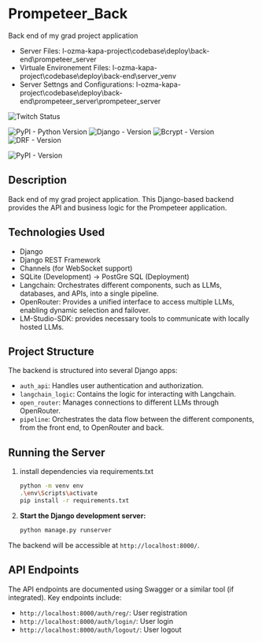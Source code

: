 # Prompeteer_Back

Back end of my grad project application

* Server Files: l-ozma-kapa-project\codebase\deploy\back-end\prompeteer_server
* Virtuale Environement Files: l-ozma-kapa-project\codebase\deploy\back-end\server_venv
* Server Settngs and Configurations: l-ozma-kapa-project\codebase\deploy\back-end\prompeteer_server\prompeteer_server

<!--
![GitHub Created At](https://img.shields.io/github/created-at/arousi/Prompeteer_Back)
![GitHub repo size](https://img.shields.io/github/repo-size/arousi/Prompeteer_Back)
![GitHub commit activity](https://img.shields.io/github/commit-activity/t/arousi/Prompeteer_Back)
-->

![Twitch Status](https://img.shields.io/twitch/status/libyachampion?label=LibyaChampion&link=http%3A%2F%2Fdiscordapp.com%2Fusers%2Flibyachampion_85734)

![PyPI - Python Version](https://img.shields.io/pypi/pyversions/3)
![Django - Version](https://img.shields.io/pypi/v/django?label=Django)
![Bcrypt - Version](https://img.shields.io/pypi/v/bcrypt?label=BCrypt&link=https://pypi.org/project/bcrypt/)
![DRF - Version](https://img.shields.io/pypi/v/djangorestframework?label=DRF&link=https://pypi.org/project/djangorestframework/)
<!--
![PyPI - Version](https://img.shields.io/pypi/v/websocket-client?label=WebSocket)
![PyPI - Python Version](https://img.shields.io/pypi/pyversions/dspy?label=DSPy&link=https%3A%2F%2Fpypi.org%2Fproject%2Fdspy%2F)
-->
![PyPI - Version](https://img.shields.io/pypi/v/LangChain?label=LangChain&link=https://pypi.org/project/langchain/)

## Description

Back end of my grad project application. This Django-based backend provides the API and business logic for the Prompeteer application.

## Technologies Used

* Django
* Django REST Framework
* Channels (for WebSocket support)
* SQLite (Development) -> PostGre SQL (Deployment)
* Langchain: Orchestrates different components, such as LLMs, databases, and APIs, into a single pipeline.
* OpenRouter: Provides a unified interface to access multiple LLMs, enabling dynamic selection and failover.
* LM-Studio-SDK: provides necessary tools to communicate with locally hosted LLMs.

## Project Structure

The backend is structured into several Django apps:

* `auth_api`: Handles user authentication and authorization.
* `langchain_logic`: Contains the logic for interacting with Langchain.
* `open_router`: Manages connections to different LLMs through OpenRouter.
* `pipeline`: Orchestrates the data flow between the different components, from the front end, to OpenRouter and back.

## Running the Server

1. install dependencies via requirements.txt

    ``` bash
    python -m venv env
    .\env\Scripts\activate
    pip install -r requirements.txt
    ```

2. **Start the Django development server:**

    ```bash
    python manage.py runserver
    ```

The backend will be accessible at `http://localhost:8000/`.

## API Endpoints

The API endpoints are documented using Swagger or a similar tool (if integrated). Key endpoints include:

* `http://localhost:8000/auth/reg/`: User registration
* `http://localhost:8000/auth/login/`: User login
* `http://localhost:8000/auth/logout/`: User logout
